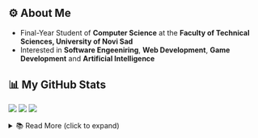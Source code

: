 ## ⚙️ About Me 
- Final-Year Student  of **Computer Science** at the **Faculty of Technical Sciences, University of Novi Sad**
- Interested in **Software Engeeniring**, **Web Development**, **Game Development** and **Artificial Intelligence**

## 📊 My GitHub Stats
![](http://github-profile-summary-cards.vercel.app/api/cards/profile-details?username=nemanjaZ02&theme=tokyonight)
![](http://github-profile-summary-cards.vercel.app/api/cards/most-commit-language?username=nemanjaZ02&theme=tokyonight)
![](http://github-profile-summary-cards.vercel.app/api/cards/productive-time?username=nemanjaZ02&theme=tokyonight&utcOffset=8)

<details>
  <summary>📚 Read More (click to expand)</summary>

## 🛠️ Technical Skills
### 💻 Programming Languages
![C#](https://img.shields.io/badge/c%23-%23239120.svg?style=for-the-badge&logo=c-sharp&logoColor=white)
![Java](https://img.shields.io/badge/java-%23ED8B00.svg?style=for-the-badge&logo=openjdk&logoColor=white)
![Python](https://img.shields.io/badge/python-3776AB?style=for-the-badge&logo=python&logoColor=white)
![C++](https://img.shields.io/badge/c++-%2300599C.svg?style=for-the-badge&logo=c%2B%2B&logoColor=white)
![C](https://img.shields.io/badge/c-%2300599C.svg?style=for-the-badge&logo=c&logoColor=white)
![Assembly](https://img.shields.io/badge/assembly-A176C4?style=for-the-badge&logo=assembly&logoColor=white)
![JavaScript](https://img.shields.io/badge/javascript-%23323330.svg?style=for-the-badge&logo=javascript&logoColor=%23F7DF1E)
![HTML5](https://img.shields.io/badge/html5-%23E34F26.svg?style=for-the-badge&logo=html5&logoColor=white)
![CSS3](https://img.shields.io/badge/css3-%231572B6.svg?style=for-the-badge&logo=css3&logoColor=white)

### 🔧 Tools & Frameworks
![ASP.NET](https://img.shields.io/badge/asp.net-%23512BD4.svg?style=for-the-badge&logo=dotnet&logoColor=white)
![Node.js](https://img.shields.io/badge/node.js-339933?style=for-the-badge&logo=nodedotjs&logoColor=white)
![Entity Framework](https://img.shields.io/badge/entity%20framework-%23512BD4.svg?style=for-the-badge&logo=dotnet&logoColor=white)
![Unity](https://img.shields.io/badge/unity-%23000000.svg?style=for-the-badge&logo=unity&logoColor=white)
![Angular](https://img.shields.io/badge/angular-%23DD0031.svg?style=for-the-badge&logo=angular&logoColor=white)
![Vue.js](https://img.shields.io/badge/vuejs-%2335495e.svg?style=for-the-badge&logo=vuedotjs&logoColor=%234FC08D)
![OpenGL](https://img.shields.io/badge/OpenGL-%23FFFFFF.svg?style=for-the-badge&logo=opengl)
![Git](https://img.shields.io/badge/git-%23F05033.svg?style=for-the-badge&logo=git&logoColor=white)

### 🤖 Technologies & Databases
![Postgres](https://img.shields.io/badge/postgres-%23316192.svg?style=for-the-badge&logo=postgresql&logoColor=white)
![MongoDB](https://img.shields.io/badge/MongoDB-%234ea94b.svg?style=for-the-badge&logo=mongodb&logoColor=white)
![Redis](https://img.shields.io/badge/redis-%23DD0031.svg?style=for-the-badge&logo=redis&logoColor=white)
![Oracle](https://img.shields.io/badge/Oracle-F80000?style=for-the-badge&logo=oracle&logoColor=white)
![Docker](https://img.shields.io/badge/docker-%230db7ed.svg?style=for-the-badge&logo=docker&logoColor=white)

### 🖥️ Software & IDEs
![Visual Studio Code](https://img.shields.io/badge/Visual%20Studio%20Code-0078d7.svg?style=for-the-badge&logo=visual-studio-code&logoColor=white)
![Visual Studio](https://img.shields.io/badge/Visual%20Studio-5C2D91.svg?style=for-the-badge&logo=visual-studio&logoColor=white)
![IntelliJ IDEA](https://img.shields.io/badge/IntelliJIDEA-000000.svg?style=for-the-badge&logo=intellij-idea&logoColor=white)
![Eclipse](https://img.shields.io/badge/Eclipse-2C2255?style=for-the-badge&logo=eclipse&logoColor=white)
![Android Studio](https://img.shields.io/badge/Android%20Studio-3DDC84.svg?style=for-the-badge&logo=android-studio&logoColor=white)
![pgAdmin](https://img.shields.io/badge/pgAdmin-212121?style=for-the-badge&logo=postgresql&logoColor=6699cc)
![Oracle SQL Developer](https://img.shields.io/badge/Oracle_SQL_Developer-F80000?style=for-the-badge&logo=oracle&logoColor=white)

## 🐍 My Contribution Snake
<picture>
  <source media="(prefers-color-scheme: dark)" srcset="https://raw.githubusercontent.com/nemanjaZ02/nemanjaZ02/main/output/github-contribution-grid-snake-dark.svg" />
  <source media="(prefers-color-scheme: light)" srcset="https://raw.githubusercontent.com/nemanjaZ02/nemanjaZ02/main/output/github-contribution-grid-snake.svg" />
  <img alt="github-snake" src="https://raw.githubusercontent.com/nemanjaZ02/nemanjaZ02/main/output/github-contribution-grid-snake.svg" />
</picture>

</details>


